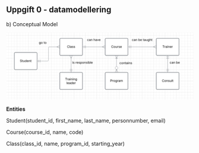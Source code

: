 ## Uppgift 0 - datamodellering 

b) Conceptual Model 

<img src="assets/conceptual_model.png">


**Entities** 

Student(student_id, first_name, last_name, personnumber, email)

Course(course_id, name, code)

Class(class_id, name, program_id, starting_year)


